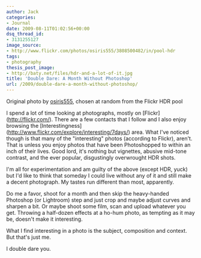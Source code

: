 ```yaml
---
author: Jack
categories:
- Journal
date: 2009-08-11T01:02:56+00:00
dsq_thread_id:
- 3131255127
image_source:
- http://www.flickr.com/photos/osiris555/3808500482/in/pool-hdr
tags:
- photography
thesis_post_image:
- http://baty.net/files/hdr-and-a-lot-of-it.jpg
title: 'Double Dare: A Month Without Photoshop'
url: /2009/double-dare-a-month-without-photoshop/
---
```


<span class="photo_caption">Original photo by [osiris555](http://www.flickr.com/photos/osiris555/3808500482/in/pool-hdr), chosen at random from the Flickr HDR pool</span>

I spend a lot of time looking at photographs, mostly on \[Flickr\](http://flickr.com/). There are a few contacts that I follow and I also enjoy browsing the \[Interestingness\](http://www.flickr.com/explore/interesting/7days/) area. What I've noticed though is that many of the "interesting" photos (according to Flickr), aren't. That is unless you enjoy photos that have been Photoshopped to within an inch of their lives. Good lord, it's nothing but vignettes, abusive mid-tone contrast, and the ever popular, disgustingly overwrought HDR shots.

I'm all for experimentation and am guilty of the above (except HDR, yuck) but I'd like to think that someday I could live without any of it and still make a decent photograph. My tastes run different than most, apparently.

Do me a favor, shoot for a month and then skip the heavy-handed Photoshop (or Lightroom) step and just crop and maybe adjust curves and sharpen a bit. Or maybe shoot some film, scan and upload whatever you get. Throwing a half-dozen effects at a ho-hum photo, as tempting as it may be, doesn't make it interesting.

What I find interesting in a photo is the subject, composition and context. But that's just me.

I double dare you.